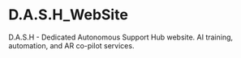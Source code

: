 # D.A.S.H_WebSite
D.A.S.H - Dedicated Autonomous Support Hub website. AI training, automation, and AR co-pilot services.
